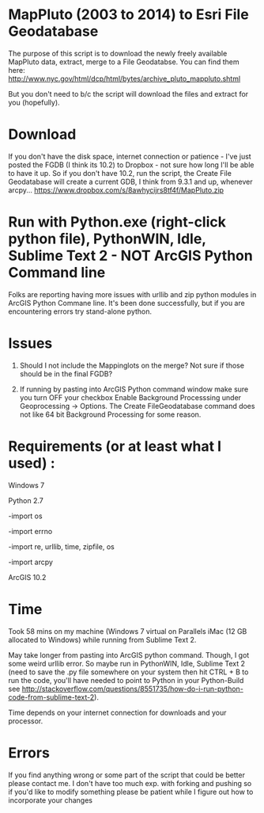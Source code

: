 MapPluto (2003 to 2014) to Esri File Geodatabase
================

The purpose of this script is to download the newly freely available MapPluto data, extract, merge to a File Geodatabse.
You can find them here: http://www.nyc.gov/html/dcp/html/bytes/archive_pluto_mappluto.shtml

But you don't need to b/c the script will download the files and extract for you (hopefully). 

Download
========
If you don't have the disk space, internet connection or patience - I've just posted the FGDB (I think its 10.2) to Dropbox - not sure how long I'll be able to have it up. So if you don't have 10.2, run the script, the Create File Geodatabase will create a current GDB, I think from 9.3.1 and up, whenever arcpy...
https://www.dropbox.com/s/8awhycijrs8tf4f/MapPluto.zip

Run with Python.exe (right-click python file), PythonWIN, Idle, Sublime Text 2 - NOT ArcGIS Python Command line
===================
Folks are reporting having more issues with urllib and zip python modules in ArcGIS Python Commane line. It's been done successfully, but if you are encountering errors try stand-alone python. 


Issues
======

1) Should I not include the Mappinglots on the merge? Not sure if those should be in the final FGDB? 

2) If running by pasting into ArcGIS Python command window make sure you turn OFF your checkbox Enable Background Processsing under Geoprocessing -> Options. The Create FileGeodatabase command does not like 64 bit Background Processing for some reason. 

Requirements (or at least what I used) :
=============

Windows 7

Python 2.7

-import os

-import errno

-import re, urllib, time, zipfile, os

-import arcpy

ArcGIS 10.2

Time
====
Took 58 mins on my machine (Windows 7 virtual on Parallels iMac (12 GB allocated to Windows) while running from Sublime Text 2. 

May take longer from pasting into ArcGIS python command. Though, I got some weird urllib error. So maybe run in PythonWIN, Idle, Sublime Text 2 (need to save the .py file somewhere on your system then hit CTRL + B to run the code, you'll have needed to point to Python in your Python-Build see http://stackoverflow.com/questions/8551735/how-do-i-run-python-code-from-sublime-text-2). 

Time depends on your internet connection for downloads and your processor. 

Errors
=======
If you find anything wrong or some part of the script that could be better please contact me. I don't have too much exp. with forking and pushing so if you'd like to modify something please be patient while I figure out how to incorporate your changes
